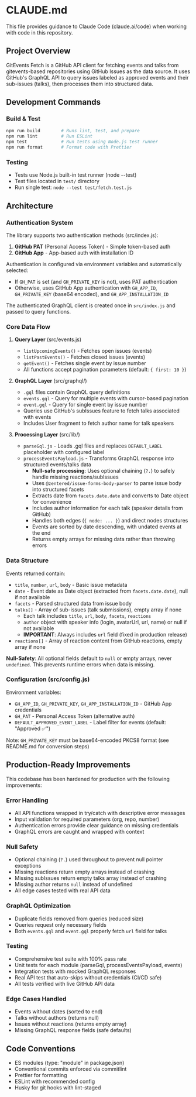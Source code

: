 # CLAUDE.md

This file provides guidance to Claude Code (claude.ai/code) when working with code in this repository.

## Project Overview

GitEvents Fetch is a GitHub API client for fetching events and talks from gitevents-based repositories using GitHub Issues as the data source. It uses GitHub's GraphQL API to query issues labeled as approved events and their sub-issues (talks), then processes them into structured data.

## Development Commands

### Build & Test

```bash
npm run build        # Runs lint, test, and prepare
npm run lint         # Run ESLint
npm test             # Run tests using Node.js test runner
npm run format       # Format code with Prettier
```

### Testing

- Tests use Node.js built-in test runner (node --test)
- Test files located in `test/` directory
- Run single test: `node --test test/fetch.test.js`

## Architecture

### Authentication System

The library supports two authentication methods (src/index.js):

1. **GitHub PAT** (Personal Access Token) - Simple token-based auth
2. **GitHub App** - App-based auth with installation ID

Authentication is configured via environment variables and automatically selected:

- If `GH_PAT` is set (and `GH_PRIVATE_KEY` is not), uses PAT authentication
- Otherwise, uses GitHub App authentication with `GH_APP_ID`, `GH_PRIVATE_KEY` (base64 encoded), and `GH_APP_INSTALLATION_ID`

The authenticated GraphQL client is created once in `src/index.js` and passed to query functions.

### Core Data Flow

1. **Query Layer** (src/events.js)
   - `listUpcomingEvents()` - Fetches open issues (events)
   - `listPastEvents()` - Fetches closed issues (events)
   - `getEvent()` - Fetches single event by issue number
   - All functions accept pagination parameters (default: `{ first: 10 }`)

2. **GraphQL Layer** (src/graphql/)
   - `.gql` files contain GraphQL query definitions
   - `events.gql` - Query for multiple events with cursor-based pagination
   - `event.gql` - Query for single event by issue number
   - Queries use GitHub's subIssues feature to fetch talks associated with events
   - Includes User fragment to fetch author name for talk speakers

3. **Processing Layer** (src/lib/)
   - `parseGql.js` - Loads .gql files and replaces `DEFAULT_LABEL` placeholder with configured label
   - `processEventsPayload.js` - Transforms GraphQL response into structured events/talks data
     - **Null-safe processing**: Uses optional chaining (`?.`) to safely handle missing reactions/subIssues
     - Uses `@zentered/issue-forms-body-parser` to parse issue body into structured facets
     - Extracts date from `facets.date.date` and converts to Date object for convenience
     - Includes author information for each talk (speaker details from GitHub)
     - Handles both edges (`{ node: ... }`) and direct nodes structures
     - Events are sorted by date descending, with undated events at the end
     - Returns empty arrays for missing data rather than throwing errors

### Data Structure

Events returned contain:

- `title`, `number`, `url`, `body` - Basic issue metadata
- `date` - Event date as Date object (extracted from `facets.date.date`), null if not available
- `facets` - Parsed structured data from issue body
- `talks[]` - Array of sub-issues (talk submissions), empty array if none
  - Each talk includes `title`, `url`, `body`, `facets`, `reactions`
  - `author` object with speaker info (login, avatarUrl, url, name) or null if not available
  - **IMPORTANT**: Always includes `url` field (fixed in production release)
- `reactions[]` - Array of reaction content from GitHub reactions, empty array if none

**Null-Safety**: All optional fields default to `null` or empty arrays, never `undefined`. This prevents runtime errors when data is missing.

### Configuration (src/config.js)

Environment variables:

- `GH_APP_ID`, `GH_PRIVATE_KEY`, `GH_APP_INSTALLATION_ID` - GitHub App credentials
- `GH_PAT` - Personal Access Token (alternative auth)
- `DEFAULT_APPROVED_EVENT_LABEL` - Label filter for events (default: "Approved :white_check_mark:")

Note: `GH_PRIVATE_KEY` must be base64-encoded PKCS8 format (see README.md for conversion steps)

## Production-Ready Improvements

This codebase has been hardened for production with the following improvements:

### Error Handling

- All API functions wrapped in try/catch with descriptive error messages
- Input validation for required parameters (org, repo, number)
- Authentication errors provide clear guidance on missing credentials
- GraphQL errors are caught and wrapped with context

### Null Safety

- Optional chaining (`?.`) used throughout to prevent null pointer exceptions
- Missing reactions return empty arrays instead of crashing
- Missing subIssues return empty talks array instead of crashing
- Missing author returns `null` instead of undefined
- All edge cases tested with real API data

### GraphQL Optimization

- Duplicate fields removed from queries (reduced size)
- Queries request only necessary fields
- Both `events.gql` and `event.gql` properly fetch `url` field for talks

### Testing

- Comprehensive test suite with 100% pass rate
- Unit tests for each module (parseGql, processEventsPayload, events)
- Integration tests with mocked GraphQL responses
- Real API test that auto-skips without credentials (CI/CD safe)
- All tests verified with live GitHub API data

### Edge Cases Handled

- Events without dates (sorted to end)
- Talks without authors (returns null)
- Issues without reactions (returns empty array)
- Missing GraphQL response fields (safe defaults)

## Code Conventions

- ES modules (type: "module" in package.json)
- Conventional commits enforced via commitlint
- Prettier for formatting
- ESLint with recommended config
- Husky for git hooks with lint-staged
